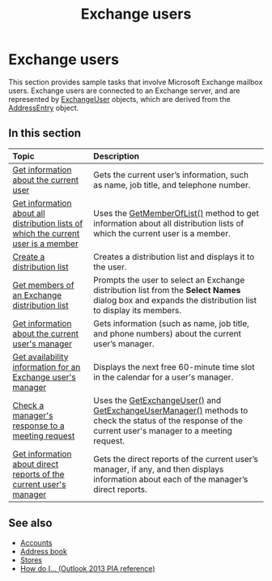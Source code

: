 ﻿---
title: Exchange users
TOCTitle: Exchange users
ms:assetid: 01802032-fd60-400b-ad83-1f4eefe596bd
ms:mtpsurl: https://msdn.microsoft.com/en-us/library/Ff184585(v=office.15)
ms:contentKeyID: 55119835
ms.date: 07/24/2014
mtps_version: v=office.15
---

# Exchange users

This section provides sample tasks that involve Microsoft Exchange mailbox users. Exchange users are connected to an Exchange server, and are represented by [ExchangeUser](https://msdn.microsoft.com/en-us/library/bb609574\(v=office.15\)) objects, which are derived from the [AddressEntry](https://msdn.microsoft.com/en-us/library/bb609728\(v=office.15\)) object.

## In this section

|Topic|Description|
|:----|:----------|
|[Get information about the current user](how-to-get-information-about-the-current-user.md)  |Gets the current user’s information, such as name, job title, and telephone number.|
|[Get information about all distribution lists of which the current user is a member](how-to-get-information-about-all-distribution-lists-of-which-the-current-user-is-a-member.md)  |Uses the [GetMemberOfList()](https://msdn.microsoft.com/en-us/library/bb623397\(v=office.15\)) method to get information about all distribution lists of which the current user is a member.|
|[Create a distribution list](how-to-create-a-distribution-list.md)  |Creates a distribution list and displays it to the user.|
[Get members of an Exchange distribution list](how-to-get-members-of-an-exchange-distribution-list.md)  |Prompts the user to select an Exchange distribution list from the **Select Names** dialog box and expands the distribution list to display its members.|
[Get information about the current user's manager](how-to-get-information-about-the-current-user-s-manager.md)  |Gets information (such as name, job title, and phone numbers) about the current user’s manager.|
[Get availability information for an Exchange user's manager](how-to-get-availability-information-for-an-exchange-user-s-manager.md) |  Displays the next free 60-minute time slot in the calendar for a user's manager.|
|[Check a manager's response to a meeting request](how-to-check-a-manager-s-response-to-a-meeting-request.md) | Uses the [GetExchangeUser()](https://msdn.microsoft.com/en-us/library/bb611808\(v=office.15\)) and [GetExchangeUserManager()](https://msdn.microsoft.com/en-us/library/bb646656\(v=office.15\)) methods to check the status of the response of the current user's manager to a meeting request.|
|[Get information about direct reports of the current user's manager](how-to-get-information-about-direct-reports-of-the-current-user-s-manager.md) | Gets the direct reports of the current user’s manager, if any, and then displays information about each of the manager’s direct reports.|

## See also

- [Accounts](accounts.md)
- [Address book](address-book.md)
- [Stores](stores.md)
- [How do I... (Outlook 2013 PIA reference)](how-do-i-outlook-2013-pia-reference.md)

